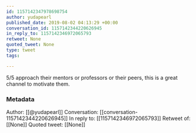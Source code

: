 ```yaml
---
id: 1157142347978698754
author: yudapearl
published_date: 2019-08-02 04:13:29 +00:00
conversation_id: 1157142344220626945
in_reply_to: 1157142346972065793
retweet: None
quoted_tweet: None
type: tweet
tags:

---
```


5/5 approach their mentors or professors or their peers, this is a great channel to motivate them.

### Metadata

Author: [[@yudapearl]]
Conversation: [[conversation-1157142344220626945]]
In reply to: [[1157142346972065793]]
Retweet of: [[None]]
Quoted tweet: [[None]]
